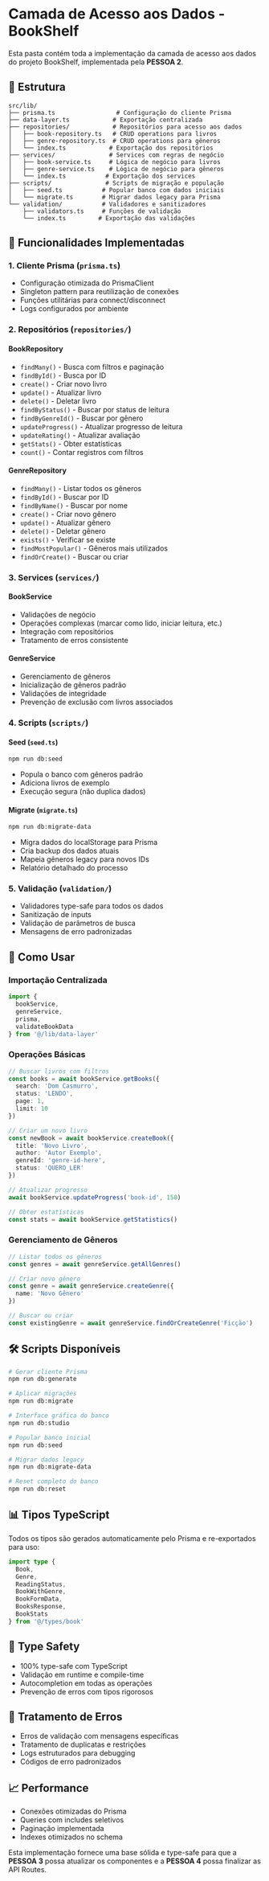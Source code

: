 # Camada de Acesso aos Dados - BookShelf

Esta pasta contém toda a implementação da camada de acesso aos dados do projeto BookShelf, implementada pela **PESSOA 2**.

## 📁 Estrutura

```
src/lib/
├── prisma.ts                 # Configuração do cliente Prisma
├── data-layer.ts            # Exportação centralizada
├── repositories/            # Repositórios para acesso aos dados
│   ├── book-repository.ts   # CRUD operations para livros
│   ├── genre-repository.ts  # CRUD operations para gêneros
│   └── index.ts            # Exportação dos repositórios
├── services/               # Services com regras de negócio
│   ├── book-service.ts     # Lógica de negócio para livros
│   ├── genre-service.ts    # Lógica de negócio para gêneros
│   └── index.ts           # Exportação dos services
├── scripts/               # Scripts de migração e população
│   ├── seed.ts           # Popular banco com dados iniciais
│   └── migrate.ts        # Migrar dados legacy para Prisma
└── validation/           # Validadores e sanitizadores
    ├── validators.ts     # Funções de validação
    └── index.ts         # Exportação das validações
```

## 🔧 Funcionalidades Implementadas

### 1. Cliente Prisma (`prisma.ts`)
- Configuração otimizada do PrismaClient
- Singleton pattern para reutilização de conexões
- Funções utilitárias para connect/disconnect
- Logs configurados por ambiente

### 2. Repositórios (`repositories/`)

#### BookRepository
- `findMany()` - Busca com filtros e paginação
- `findById()` - Busca por ID
- `create()` - Criar novo livro
- `update()` - Atualizar livro
- `delete()` - Deletar livro
- `findByStatus()` - Buscar por status de leitura
- `findByGenreId()` - Buscar por gênero
- `updateProgress()` - Atualizar progresso de leitura
- `updateRating()` - Atualizar avaliação
- `getStats()` - Obter estatísticas
- `count()` - Contar registros com filtros

#### GenreRepository
- `findMany()` - Listar todos os gêneros
- `findById()` - Buscar por ID
- `findByName()` - Buscar por nome
- `create()` - Criar novo gênero
- `update()` - Atualizar gênero
- `delete()` - Deletar gênero
- `exists()` - Verificar se existe
- `findMostPopular()` - Gêneros mais utilizados
- `findOrCreate()` - Buscar ou criar

### 3. Services (`services/`)

#### BookService
- Validações de negócio
- Operações complexas (marcar como lido, iniciar leitura, etc.)
- Integração com repositórios
- Tratamento de erros consistente

#### GenreService
- Gerenciamento de gêneros
- Inicialização de gêneros padrão
- Validações de integridade
- Prevenção de exclusão com livros associados

### 4. Scripts (`scripts/`)

#### Seed (`seed.ts`)
```bash
npm run db:seed
```
- Popula o banco com gêneros padrão
- Adiciona livros de exemplo
- Execução segura (não duplica dados)

#### Migrate (`migrate.ts`)
```bash
npm run db:migrate-data
```
- Migra dados do localStorage para Prisma
- Cria backup dos dados atuais
- Mapeia gêneros legacy para novos IDs
- Relatório detalhado do processo

### 5. Validação (`validation/`)
- Validadores type-safe para todos os dados
- Sanitização de inputs
- Validação de parâmetros de busca
- Mensagens de erro padronizadas

## 🚀 Como Usar

### Importação Centralizada
```typescript
import { 
  bookService, 
  genreService, 
  prisma, 
  validateBookData 
} from '@/lib/data-layer'
```

### Operações Básicas
```typescript
// Buscar livros com filtros
const books = await bookService.getBooks({
  search: 'Dom Casmurro',
  status: 'LENDO',
  page: 1,
  limit: 10
})

// Criar um novo livro
const newBook = await bookService.createBook({
  title: 'Novo Livro',
  author: 'Autor Exemplo',
  genreId: 'genre-id-here',
  status: 'QUERO_LER'
})

// Atualizar progresso
await bookService.updateProgress('book-id', 150)

// Obter estatísticas
const stats = await bookService.getStatistics()
```

### Gerenciamento de Gêneros
```typescript
// Listar todos os gêneros
const genres = await genreService.getAllGenres()

// Criar novo gênero
const genre = await genreService.createGenre({
  name: 'Novo Gênero'
})

// Buscar ou criar
const existingGenre = await genreService.findOrCreateGenre('Ficção')
```

## 🛠 Scripts Disponíveis

```bash
# Gerar cliente Prisma
npm run db:generate

# Aplicar migrações
npm run db:migrate

# Interface gráfica do banco
npm run db:studio

# Popular banco inicial
npm run db:seed

# Migrar dados legacy
npm run db:migrate-data

# Reset completo do banco
npm run db:reset
```

## 📊 Tipos TypeScript

Todos os tipos são gerados automaticamente pelo Prisma e re-exportados para uso:

```typescript
import type { 
  Book, 
  Genre, 
  ReadingStatus, 
  BookWithGenre,
  BookFormData,
  BooksResponse,
  BookStats 
} from '@/types/book'
```

## 🔐 Type Safety

- 100% type-safe com TypeScript
- Validação em runtime e compile-time
- Autocompletion em todas as operações
- Prevenção de erros com tipos rigorosos

## 🚨 Tratamento de Erros

- Erros de validação com mensagens específicas
- Tratamento de duplicatas e restrições
- Logs estruturados para debugging
- Códigos de erro padronizados

## 📈 Performance

- Conexões otimizadas do Prisma
- Queries com includes seletivos
- Paginação implementada
- Indexes otimizados no schema

Esta implementação fornece uma base sólida e type-safe para que a **PESSOA 3** possa atualizar os componentes e a **PESSOA 4** possa finalizar as API Routes.
